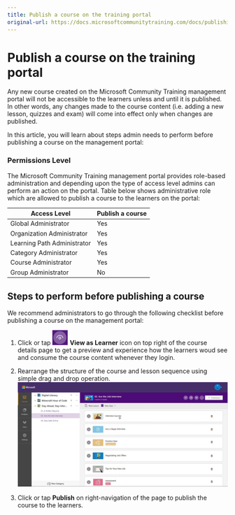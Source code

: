 ```yaml
---
title: Publish a course on the training portal
original-url: https://docs.microsoftcommunitytraining.com/docs/publishing-course
---
```


# Publish a course on the training portal

Any new course created on the Microsoft Community Training management portal will not be accessible to the learners unless and until it is published. In other words, any changes made to the course content (i.e. adding a new lesson, quizzes and exam) will come into effect only when changes are published. 

In this article, you will learn about steps admin needs to perform before publishing a course on the management portal:

### Permissions Level

The Microsoft Community Training  management portal provides role-based administration and depending upon the type of access level admins can perform an action on the portal. Table below shows administrative role which are allowed to publish a course to the learners on the portal:

| Access Level  | Publish a course |
| --- | --- |
| Global Administrator | Yes |
| Organization Administrator | Yes |
| Learning Path Administrator | Yes |
| Category Administrator | Yes |
| Course Administrator | Yes |
| Group Administrator | No |

## Steps to perform before publishing a course

We recommend administrators to go through the following checklist before publishing a course on the management portal:

1.	Click or tap ![View](../../../media/View.png)  **View as Learner** icon on top right of the course details page to get a preview and experience how the learners woud see and consume the course content whenever they login.  

2.	Rearrange the structure of the course and lesson sequence using simple drag and drop operation.
![move courses final](../../../media/move-courses-final.gif)

3. Click or tap **Publish** on right-navigation of the page to publish the course to the learners.
